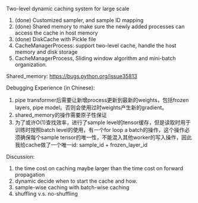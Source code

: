 Two-level dynamic caching system for large scale

1. (done) Customized sampler, and sample ID mapping
2. (done) Shared memory to make sure the newly added processes can access the cache in host memory
3. (done) DiskCache with Pickle file
4. CacheManagerProcess: support two-level cache, handle the host memory and disk storage
7. CacheManagerProcess, Sliding window algorithm and mini-batch organization.

Shared_memory:
https://bugs.python.org/issue35813

Debugging Experience (in Chinese):

1. pipe transformer后需要让新增process更新到最新的weights，包括frozen layers, pipe model。否则会使用过时weights产生新的gradient。
2. shared_memory的操作需要原子性保证
3. 为了或许O(1)查找效率，进行了sample level的tensor缓存，但是读取时用于训练时按照batch level的使用，有一个for loop a batch的操作，这个操作必须确保每个sample tensor的唯一性，不能混入其他worker的写入操作，因此我给cache做了一个唯一id: sample_id + frozen_layer_id


Discussion:
1. the time cost on caching maybe larger than the time cost on forward propagation
2. dynamic decide when to start the cache and how.
3. sample-wise caching with batch-wise caching
4. shuffling v.s. no-shuffling
